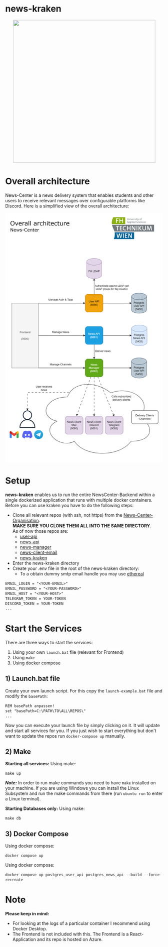 # news-kraken

<p align="center">
<img src="https://user-images.githubusercontent.com/45206898/212726740-33660894-1b48-48a9-b792-8b5491d8565c.png" width="455" height="455">
</p>

# Overall architecture

News-Center is a news delivery system that enables students and other users to receive relevant messages over configurable 
platforms like Discord.
Here is a simplified view of the overall architecture:

<p align="center">
<img src="architecture.png" width="700">
</p>

# Setup

**news-kraken** enables us to run the entire NewsCenter-Backend within a single dockerized application that runs with
multiple docker containers. Before you can use kraken you have to do the following steps:

* Clone all relevant repos (with ssh, not https) from
  the [News-Center-Organisation](https://github.com/News-Center). <br/>
  **MAKE SURE YOU CLONE THEM ALL INTO THE SAME DIRECTORY**.<br/>
  As of now those repos are:
    * [user-api](https://github.com/News-Center/user-api)
    * [news-api](https://github.com/News-Center/news-api)
    * [news-manager](https://github.com/News-Center/news-manager)
    * [news-client-email](https://github.com/News-Center/news-client-email)
    * [news-kraken](https://github.com/News-Center/news-kraken)
* Enter the news-kraken directory
* Create your .env file in the root of the news-kraken directory:
    * To a obtain dummy smtp email handle you may use [ethereal](https://ethereal.email/messages)

```
EMAIL_LOGIN = "<YOUR-EMAIL>"
EMAIL_PASSWORD = "<YOUR-PASSWORD>"
EMAIL_HOST = "<YOUR-HOST>"
TELEGRAM_TOKEN = YOUR-TOKEN
DISCORD_TOKEN = YOUR-TOKEN
...

```

# Start the Services

There are three ways to start the services:

1) Using your own `launch.bat` file (relevant for Frontend)
2) Using `make`
3) Using docker compose

## 1) Launch.bat file

Create your own launch script. For this copy the `launch-example.bat` file and modify the `basePath`:

```
REM basePath anpassen!
set "basePath=C:\PATH\TO\ALL\REPOS\"
...
```

Now you can execute your launch file by simply clicking on it. It will update and start all services for you.
If you just wish to start everything but don't want to update the repos run `docker-compose up` manually.

## 2) Make

**Starting all services:**
Using make:

```
make up
```

***Note:*** In order to run make commands you need to have `make` installed on your machine. If you are using Windows
you can install
the Linux Subsystem and run the make commands from there (run `ubuntu run` to enter a Linux terminal).

**Starting Databases only:**
Using make:

```
make db
```

## 3) Docker Compose

Using docker compose:

```docker
docker compose up
```

Using docker compose:

```docker
docker compose up postgres_user_api postgres_news_api --build --force-recreate
```

# Note

**Please keep in mind:**

* For looking at the logs of a particular container I recommend using Docker Desktop.
* The Frontend is not included with this. The Frontend is a React-Application and its repo is hosted on Azure.

